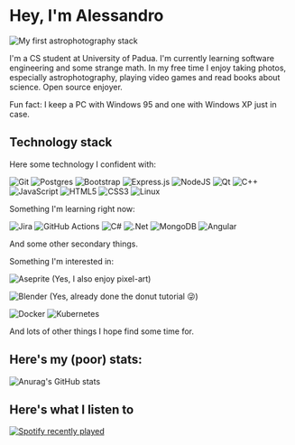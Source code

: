 # Hey, I'm Alessandro

![My first astrophotography stack](/photos/Eagle.jpg "Milky Way in the Eagle constellation")

I'm a CS student at University of Padua. I'm currently learning software engineering and some strange math.
In my free time I enjoy taking photos, especially astrophotography, playing video games and read books about science. Open source enjoyer.

Fun fact: I keep a PC with Windows 95 and one with Windows XP just in case.

## Technology stack

Here some technology I confident with:

![Git](https://img.shields.io/badge/git-%23F05033.svg?style=for-the-badge&logo=git&logoColor=white)
![Postgres](https://img.shields.io/badge/postgres-%23316192.svg?style=for-the-badge&logo=postgresql&logoColor=white)
![Bootstrap](https://img.shields.io/badge/bootstrap-%23563D7C.svg?style=for-the-badge&logo=bootstrap&logoColor=white)
![Express.js](https://img.shields.io/badge/express.js-%23404d59.svg?style=for-the-badge&logo=express&logoColor=%2361DAFB)
![NodeJS](https://img.shields.io/badge/node.js-6DA55F?style=for-the-badge&logo=node.js&logoColor=white)
![Qt](https://img.shields.io/badge/Qt-%23217346.svg?style=for-the-badge&logo=Qt&logoColor=white)
![C++](https://img.shields.io/badge/c++-%2300599C.svg?style=for-the-badge&logo=c%2B%2B&logoColor=white)
![JavaScript](https://img.shields.io/badge/javascript-%23323330.svg?style=for-the-badge&logo=javascript&logoColor=%23F7DF1E)
![HTML5](https://img.shields.io/badge/html5-%23E34F26.svg?style=for-the-badge&logo=html5&logoColor=white)
![CSS3](https://img.shields.io/badge/css3-%231572B6.svg?style=for-the-badge&logo=css3&logoColor=white)
![Linux](https://img.shields.io/badge/Linux-FCC624?style=for-the-badge&logo=linux&logoColor=black)

Something I'm learning right now:

![Jira](https://img.shields.io/badge/jira-%230A0FFF.svg?style=for-the-badge&logo=jira&logoColor=white)
![GitHub Actions](https://img.shields.io/badge/github%20actions-%232671E5.svg?style=for-the-badge&logo=githubactions&logoColor=white)
![C#](https://img.shields.io/badge/c%23-%23239120.svg?style=for-the-badge&logo=c-sharp&logoColor=white)
![.Net](https://img.shields.io/badge/.NET-5C2D91?style=for-the-badge&logo=.net&logoColor=white)
![MongoDB](https://img.shields.io/badge/MongoDB-%234ea94b.svg?style=for-the-badge&logo=mongodb&logoColor=white)
![Angular](https://img.shields.io/badge/angular-%23DD0031.svg?style=for-the-badge&logo=angular&logoColor=white)

And some other secondary things.

Something I'm interested in:

![Aseprite](https://img.shields.io/badge/Aseprite-FFFFFF?style=for-the-badge&logo=Aseprite&logoColor=#7D929E) (Yes, I also enjoy pixel-art)

![Blender](https://img.shields.io/badge/blender-%23F5792A.svg?style=for-the-badge&logo=blender&logoColor=white) (Yes, already done the donut tutorial :stuck_out_tongue_winking_eye:)

![Docker](https://img.shields.io/badge/docker-%230db7ed.svg?style=for-the-badge&logo=docker&logoColor=white)
![Kubernetes](https://img.shields.io/badge/kubernetes-%23326ce5.svg?style=for-the-badge&logo=kubernetes&logoColor=white)

And lots of other things I hope find some time for.

<!--
**alebaldissera/alebaldissera** is a ✨ _special_ ✨ repository because its `README.md` (this file) appears on your GitHub profile.

Here are some ideas to get you started:

- 🔭 I’m currently working on ...
- 🌱 I’m currently learning ...
- 👯 I’m looking to collaborate on ...
- 🤔 I’m looking for help with ...
- 💬 Ask me about ...
- 📫 How to reach me: ...
- 😄 Pronouns: ...
- ⚡ Fun fact: ...
-->

## Here's my (poor) stats:

![Anurag's GitHub stats](https://github-readme-stats.vercel.app/api?username=alebaldissera&show_icons=true&theme=tokyonight)

## Here's what I listen to

[![Spotify recently played](https://spotify-recently-played-readme.vercel.app/api?user=cljy04orakrav4e73iwihejku)](https://open.spotify.com/user/cljy04orakrav4e73iwihejku)


